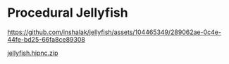 # Procedural Jellyfish

https://github.com/inshalak/jellyfish/assets/104465349/289062ae-0c4e-44fe-bd25-66fa8ce89308

[jellyfish.hipnc.zip](https://github.com/inshalak/jellyfish/files/jellyfish.hipnc.zip)
